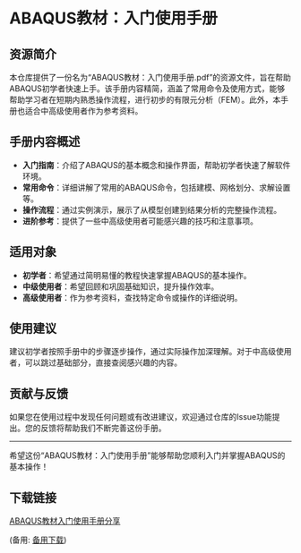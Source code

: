 # ABAQUS教材：入门使用手册

## 资源简介

本仓库提供了一份名为“ABAQUS教材：入门使用手册.pdf”的资源文件，旨在帮助ABAQUS初学者快速上手。该手册内容精简，涵盖了常用命令及使用方式，能够帮助学习者在短期内熟悉操作流程，进行初步的有限元分析（FEM）。此外，本手册也适合中高级使用者作为参考资料。

## 手册内容概述

- **入门指南**：介绍了ABAQUS的基本概念和操作界面，帮助初学者快速了解软件环境。
- **常用命令**：详细讲解了常用的ABAQUS命令，包括建模、网格划分、求解设置等。
- **操作流程**：通过实例演示，展示了从模型创建到结果分析的完整操作流程。
- **进阶参考**：提供了一些中高级使用者可能感兴趣的技巧和注意事项。

## 适用对象

- **初学者**：希望通过简明易懂的教程快速掌握ABAQUS的基本操作。
- **中级使用者**：希望回顾和巩固基础知识，提升操作效率。
- **高级使用者**：作为参考资料，查找特定命令或操作的详细说明。

## 使用建议

建议初学者按照手册中的步骤逐步操作，通过实际操作加深理解。对于中高级使用者，可以跳过基础部分，直接查阅感兴趣的内容。

## 贡献与反馈

如果您在使用过程中发现任何问题或有改进建议，欢迎通过仓库的Issue功能提出。您的反馈将帮助我们不断完善这份手册。

---

希望这份“ABAQUS教材：入门使用手册”能够帮助您顺利入门并掌握ABAQUS的基本操作！

## 下载链接
[ABAQUS教材入门使用手册分享](https://pan.quark.cn/s/ebc012b488f3) 

(备用: [备用下载](https://pan.baidu.com/s/1yKii71sHGViIy7nsfH5_Xg?pwd=1234))

